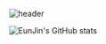 ![header](https://capsule-render.vercel.app/api?type=slice&color=auto&height=100&section=header&text=EunJin's%20GitHub&fontSize=50&fontAlign=70&descAlign=20&animation=fadeIn)

![EunJin's GitHub stats](https://github-readme-stats.vercel.app/api?username=EunJinPark98&show_icons=true&theme=radical)
